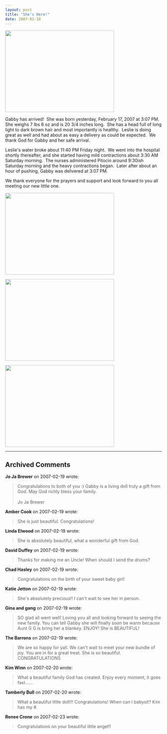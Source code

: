 ```yaml
---
layout: post
title: "She's Here!"
date: 2007-02-18
---
```


<p><img height="263" src="/thepaladinos/assets/images/P1000224 (Custom).JPG" width="350" alt=""/></p>
<p>Gabby has arrived!  She was born yesterday, February 17, 2007 at 3:07 PM.  She weighs 7 lbs 6 oz and is 20 3/4 inches long.  She has a head full of long light to dark brown hair and most importantly is healthy.  Leslie is doing great as well and had about as easy a delivery as could be expected.  We thank God for Gabby and her safe arrival.</p>
<p>Leslie's water broke about 11:40 PM Friday night.  We went into the hospital shortly thereafter, and she started having mild contractions about 3:30 AM Saturday morning.  The nurses administered Pitocin around 9:30ish Saturday morning and the heavy contractions began.  Later after about an hour of pushing, Gabby was delivered at 3:07 PM.</p>
<p>We thank everyone for the prayers and support and look forward to you all meeting our new little one.</p>
<p><img height="263" src="/thepaladinos/assets/images/P1000222 (Custom).JPG" width="350" alt=""/></p>
<p><img height="263" src="/thepaladinos/assets/images/P1000230 (Custom).JPG" width="350" alt=""/></p>
<p><img height="263" src="/thepaladinos/assets/images/P1000227 (Custom).JPG" width="350" alt=""/></p>


---

## Archived Comments

**Jo Ja Brewer** on 2007-02-19 wrote:

> Congratulations to both of you :)  Gabby is a living doll truly a gift from God. May God richly bless your family. <br><br>Jo Ja Brewer

**Amber Cook** on 2007-02-19 wrote:

> She is just beautiful.  Congratulations!

**Linda Elwood** on 2007-02-19 wrote:

> She is absolutely beautiful, what a wonderful gift from God.

**David Duffey** on 2007-02-19 wrote:

> Thanks for making me an Uncle! When should I send the drums?

**Chad Hasley** on 2007-02-19 wrote:

> Congratulations on the birth of your sweet baby girl!

**Katie Jetton** on 2007-02-19 wrote:

> She's absolutely precious!! I can't wait to see her in person.

**Gina and gang** on 2007-02-19 wrote:

> SO glad all went well! Loving you all and looking forward to seeing the new family.  You can tell Gabby she will finally soon be warm because Aunt G G is bring her a blankey.  ENJOY!  She is BEAUTIFUL!

**The Barrons** on 2007-02-19 wrote:

> We are so happy for yall.  We can't wait to meet your new bundle of joy. You are in for a great treat.  She is so beautiful. CONGRATULATIONS

**Kim Winn** on 2007-02-20 wrote:

> What a beautiful family God has created. Enjoy every moment, it goes fast......

**Tamberly Bull** on 2007-02-20 wrote:

> What a beautiful little doll!!! Congratulations! When can I babysit? Kim has my #.

**Renee Crone** on 2007-02-23 wrote:

> Congratulations on your beautiful little angel!!
